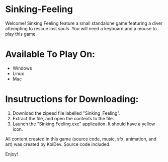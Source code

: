 # Sinking-Feeling

Welcome! Sinking Feeling feature a small standalone game featuring a diver attempting to rescue lost souls. 
You will need a keyboard and a mouse to play this game. 

# Available To Play On:
- Windows
- Linux
- Mac

# Insutructions for Downloading:

1. Download the zipeed file labelled "Sinking_Feeling".
2. Extract the file, and open the contents to the file.
3. Launch the "Sinking Feeling.exe" application. It should have a yellow icon.

All content created in this game (source code, music, sfx, animation, and art) was created by KoiDev.
Source code included.

Enjoy!
